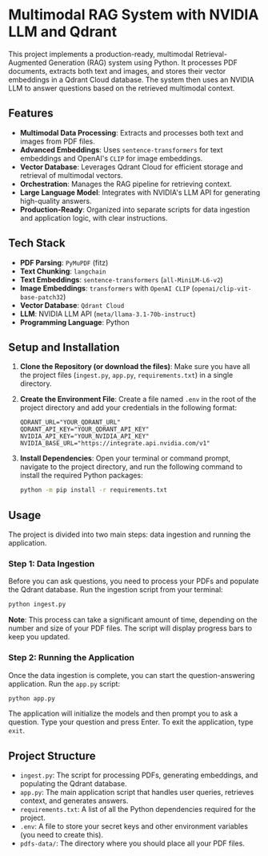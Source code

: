 # Multimodal RAG System with NVIDIA LLM and Qdrant

This project implements a production-ready, multimodal Retrieval-Augmented Generation (RAG) system using Python. It processes PDF documents, extracts both text and images, and stores their vector embeddings in a Qdrant Cloud database. The system then uses an NVIDIA LLM to answer questions based on the retrieved multimodal context.

## Features

- **Multimodal Data Processing**: Extracts and processes both text and images from PDF files.
- **Advanced Embeddings**: Uses `sentence-transformers` for text embeddings and OpenAI's `CLIP` for image embeddings.
- **Vector Database**: Leverages Qdrant Cloud for efficient storage and retrieval of multimodal vectors.
- **Orchestration**: Manages the RAG pipeline for retrieving context.
- **Large Language Model**: Integrates with NVIDIA's LLM API for generating high-quality answers.
- **Production-Ready**: Organized into separate scripts for data ingestion and application logic, with clear instructions.

## Tech Stack

- **PDF Parsing**: `PyMuPDF` (fitz)
- **Text Chunking**: `langchain`
- **Text Embeddings**: `sentence-transformers` (`all-MiniLM-L6-v2`)
- **Image Embeddings**: `transformers` with `OpenAI CLIP` (`openai/clip-vit-base-patch32`)
- **Vector Database**: `Qdrant Cloud`
- **LLM**: NVIDIA LLM API (`meta/llama-3.1-70b-instruct`)
- **Programming Language**: Python

## Setup and Installation

1.  **Clone the Repository (or download the files)**:
    Make sure you have all the project files (`ingest.py`, `app.py`, `requirements.txt`) in a single directory.

2.  **Create the Environment File**:
    Create a file named `.env` in the root of the project directory and add your credentials in the following format:

    ```
    QDRANT_URL="YOUR_QDRANT_URL"
    QDRANT_API_KEY="YOUR_QDRANT_API_KEY"
    NVIDIA_API_KEY="YOUR_NVIDIA_API_KEY"
    NVIDIA_BASE_URL="https://integrate.api.nvidia.com/v1"
    ```

3.  **Install Dependencies**:
    Open your terminal or command prompt, navigate to the project directory, and run the following command to install the required Python packages:
    ```bash
    python -m pip install -r requirements.txt
    ```

## Usage

The project is divided into two main steps: data ingestion and running the application.

### Step 1: Data Ingestion

Before you can ask questions, you need to process your PDFs and populate the Qdrant database. Run the ingestion script from your terminal:

```bash
python ingest.py
```

**Note**: This process can take a significant amount of time, depending on the number and size of your PDF files. The script will display progress bars to keep you updated.

### Step 2: Running the Application

Once the data ingestion is complete, you can start the question-answering application. Run the `app.py` script:

```bash
python app.py
```

The application will initialize the models and then prompt you to ask a question. Type your question and press Enter. To exit the application, type `exit`.

## Project Structure

-   `ingest.py`: The script for processing PDFs, generating embeddings, and populating the Qdrant database.
-   `app.py`: The main application script that handles user queries, retrieves context, and generates answers.
-   `requirements.txt`: A list of all the Python dependencies required for the project.
-   `.env`: A file to store your secret keys and other environment variables (you need to create this).
-   `pdfs-data/`: The directory where you should place all your PDF files.
